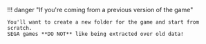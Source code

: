!!! danger "If you're coming from a previous version of the game"

    You'll want to create a new folder for the game and start from scratch.  
    SEGA games **DO NOT** like being extracted over old data!